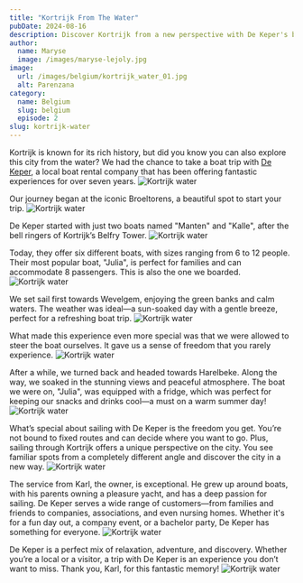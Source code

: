 ```yaml
---
title: "Kortrijk From The Water"
pubDate: 2024-08-16
description: Discover Kortrijk from a new perspective with De Keper's boat rentals, offering flexible, self-guided tours that showcase the city's beauty and history from the water.
author:
  name: Maryse
  image: /images/maryse-lejoly.jpg
image:
  url: /images/belgium/kortrijk_water_01.jpg
  alt: Parenzana
category:
  name: Belgium
  slug: belgium
  episode: 2
slug: kortrijk-water
---
```


Kortrijk is known for its rich history, but did you know you can also explore this city from the water? We had the chance to take a boat trip with [De Keper](https://de-keper.be/), a local boat rental company that has been offering fantastic experiences for over seven years.
![Kortrijk water](/images/belgium/kortrijk_water_02.jpg)

Our journey began at the iconic Broeltorens, a beautiful spot to start your trip. 
![Kortrijk water](/images/belgium/kortrijk_water_05.jpg)

De Keper started with just two boats named "Manten" and "Kalle", after the bell ringers of Kortrijk’s Belfry Tower. 
![Kortrijk water](/images/belgium/kortrijk_water_08.jpg)

Today, they offer six different boats, with sizes ranging from 6 to 12 people. Their most popular boat, "Julia", is perfect for families and can accommodate 8 passengers. This is also the one we boarded.
![Kortrijk water](/images/belgium/kortrijk_water_07.jpg)

We set sail first towards Wevelgem, enjoying the green banks and calm waters. The weather was ideal—a sun-soaked day with a gentle breeze, perfect for a refreshing boat trip. 
![Kortrijk water](/images/belgium/kortrijk_water_11.jpg)

What made this experience even more special was that we were allowed to steer the boat ourselves. It gave us a sense of freedom that you rarely experience.
![Kortrijk water](/images/belgium/kortrijk_water_09.jpg)

After a while, we turned back and headed towards Harelbeke. Along the way, we soaked in the stunning views and peaceful atmosphere. The boat we were on, "Julia", was equipped with a fridge, which was perfect for keeping our snacks and drinks cool—a must on a warm summer day!
![Kortrijk water](/images/belgium/kortrijk_water_03.jpg)

What’s special about sailing with De Keper is the freedom you get. You’re not bound to fixed routes and can decide where you want to go. Plus, sailing through Kortrijk offers a unique perspective on the city. You see familiar spots from a completely different angle and discover the city in a new way.
![Kortrijk water](/images/belgium/kortrijk_water_10.jpg)

The service from Karl, the owner, is exceptional. He grew up around boats, with his parents owning a pleasure yacht, and has a deep passion for sailing. De Keper serves a wide range of customers—from families and friends to companies, associations, and even nursing homes. Whether it's for a fun day out, a company event, or a bachelor party, De Keper has something for everyone.
![Kortrijk water](/images/belgium/kortrijk_water_06.jpg)

De Keper is a perfect mix of relaxation, adventure, and discovery. Whether you’re a local or a visitor, a trip with De Keper is an experience you don’t want to miss. Thank you, Karl, for this fantastic memory!
![Kortrijk water](/images/belgium/kortrijk_water_04.jpg)